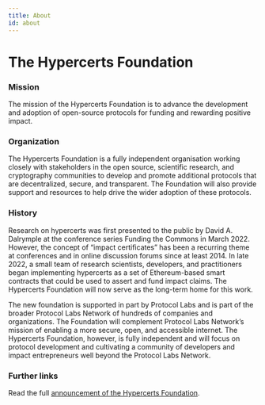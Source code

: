 ```yaml
---
title: About
id: about
---
```


# The Hypercerts Foundation

### Mission
The mission of the Hypercerts Foundation is to advance the development and adoption of open-source protocols for funding and rewarding positive impact.

### Organization

The Hypercerts Foundation is a fully independent organisation working closely with stakeholders in the open source, scientific research, and cryptography communities to develop and promote additional protocols that are decentralized, secure, and transparent. The Foundation will also provide support and resources to help drive the wider adoption of these protocols.

### History

Research on hypercerts was first presented to the public by David A. Dalrymple at the conference series Funding the Commons in March 2022. However, the concept of “impact certificates” has been a recurring theme at conferences and in online discussion forums since at least 2014. In late 2022, a small team of research scientists, developers, and practitioners began implementing hypercerts as a set of Ethereum-based smart contracts that could be used to assert and fund impact claims. The Hypercerts Foundation will now serve as the long-term home for this work.

The new foundation is supported in part by Protocol Labs and is part of the broader Protocol Labs Network of hundreds of companies and organizations. The Foundation will complement Protocol Labs Network’s mission of enabling a more secure, open, and accessible internet. The Hypercerts Foundation, however, is fully independent and will focus on protocol development and cultivating a community of developers and impact entrepreneurs well beyond the Protocol Labs Network.

### Further links
Read the full [announcement of the Hypercerts Foundation](https://hypercerts.notion.site/Introducing-the-Hypercerts-Foundation-d956203fe0fc4792980da138015e770a).
